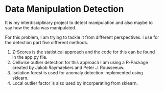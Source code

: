 # Data Manipulation Detection

It is my interdisciplinary project to detect manipulation and also maybe to say how the data was manipulated.

For this problem, I am trying to tackle it from different perspectives.  I use for the detection part five different methods.

1. Z-Scores is the statistical approach and the code for this can be found in the app.py file.
2. Cellwise outlier detection for this approach I am using a R-Package created by Jakob Raymaekers and Peter J. Rousseeuw.
3. Isolation forest is used for anomaly detection implemented using sklearn.
4. Local outlier factor is also used by incorperating from sklearn.
